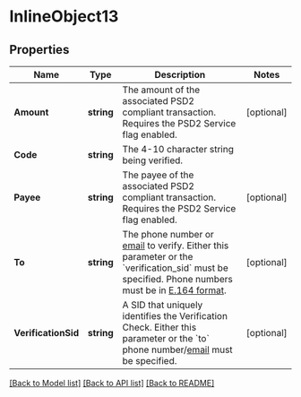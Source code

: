 # InlineObject13

## Properties

Name | Type | Description | Notes
------------ | ------------- | ------------- | -------------
**Amount** | **string** | The amount of the associated PSD2 compliant transaction. Requires the PSD2 Service flag enabled. | [optional] 
**Code** | **string** | The 4-10 character string being verified. | 
**Payee** | **string** | The payee of the associated PSD2 compliant transaction. Requires the PSD2 Service flag enabled. | [optional] 
**To** | **string** | The phone number or [email](https://www.twilio.com/docs/verify/email) to verify. Either this parameter or the &#x60;verification_sid&#x60; must be specified. Phone numbers must be in [E.164 format](https://www.twilio.com/docs/glossary/what-e164). | [optional] 
**VerificationSid** | **string** | A SID that uniquely identifies the Verification Check. Either this parameter or the &#x60;to&#x60; phone number/[email](https://www.twilio.com/docs/verify/email) must be specified. | [optional] 

[[Back to Model list]](../README.md#documentation-for-models) [[Back to API list]](../README.md#documentation-for-api-endpoints) [[Back to README]](../README.md)


